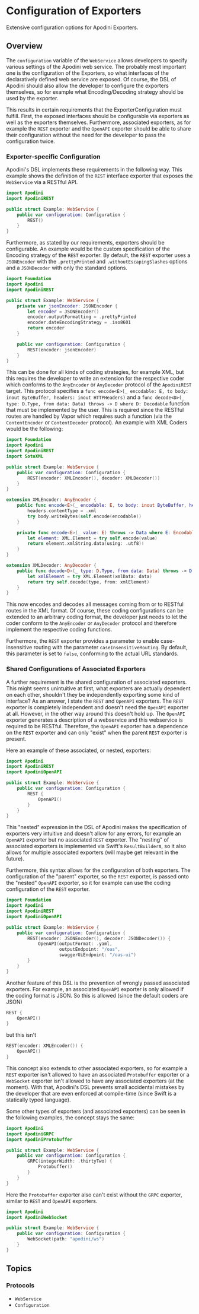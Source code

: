 <!--
                  
This source file is part of the Apodini open source project

SPDX-FileCopyrightText: 2019-2021 Paul Schmiedmayer and the Apodini project authors (see CONTRIBUTORS.md) <paul.schmiedmayer@tum.de>

SPDX-License-Identifier: MIT
             
-->

# Configuration of Exporters

Extensive configuration options for Apodini Exporters.

## Overview

The `configuration` variable of the `WebService` allows developers to specify various settings of the Apodini web service. The probably most important one is the configuration of the Exporters, so what interfaces of the declaratively defined web service are exposed. Of course, the DSL of Apodini should also allow the developer to configure the exporters themselves, so for example what Encoding/Decoding strategy should be used by the exporter.

This results in certain requirements that the ExporterConfiguration must fulfill. First, the exposed interfaces should be configurable via exporters as well as the exporters themselves. Furthermore, associated exporters, as for example the `REST` exporter and the `OpenAPI` exporter should be able to share their configuration without the need for the developer to pass the configuration twice.

### Exporter-specific Configuration

Apodini's DSL implements these requirements in the following way. This example shows the definition of the `REST` interface exporter that exposes the `WebService` via a RESTful API.

```swift
import Apodini
import ApodiniREST

public struct Example: WebService {
    public var configuration: Configuration { 
        REST()
    }
}
```

Furthermore, as stated by our requirements, exporters should be configurable. An example would be the custom specification of the Encoding strategy of the `REST` exporter. By default, the `REST` exporter uses a `JSONEncoder` with the `.prettyPrinted` and `.withoutEscapingSlashes` options and a `JSONDecoder` with only the standard options.

```swift
import Foundation
import Apodini
import ApodiniREST

public struct Example: WebService {
    private var jsonEncoder: JSONEncoder {
        let encoder = JSONEncoder()
        encoder.outputFormatting = .prettyPrinted
        encoder.dateEncodingStrategy = .iso8601
        return encoder
    }

    public var configuration: Configuration { 
        REST(encoder: jsonEncoder)
    }
}
```

This can be done for all kinds of coding strategies, for example XML, but this requires the developer to write an extension for the respective coder which conforms to the `AnyEncoder` or `AnyDecoder` protocol of the `ApodiniREST` target. This protocol specifies a `func encode<E>(_ encodable: E, to body: inout ByteBuffer, headers: inout HTTPHeaders)` and a `func decode<D>(_ type: D.Type, from data: Data) throws -> D where D: Decodable` function that must be implemented by the user. This is required since the RESTful routes are handled by Vapor which requires such a function (via the `ContentEncoder` or `ContentDecoder` protocol). An example with XML Coders would be the following:

```swift
import Foundation
import Apodini
import ApodiniREST
import SotoXML

public struct Example: WebService {
    public var configuration: Configuration { 
        REST(encoder: XMLEncoder(), decoder: XMLDecoder())
    }
}

extension XMLEncoder: AnyEncoder {
    public func encode<E>(_ encodable: E, to body: inout ByteBuffer, headers: inout HTTPHeaders) throws where E: Encodable {
        headers.contentType = .xml
        try body.writeBytes(self.encode(encodable))
    }

    private func encode<E>(_ value: E) throws -> Data where E: Encodable {
        let element: XML.Element = try self.encode(value)
        return element.xmlString.data(using: .utf8)!
    }
}

extension XMLDecoder: AnyDecoder {
    public func decode<D>(_ type: D.Type, from data: Data) throws -> D where D: Decodable {
        let xmlElement = try XML.Element(xmlData: data)
        return try self.decode(type, from: xmlElement)
    }
}
```

This now encodes and decodes all messages coming from or to RESTful routes in the XML format. Of course, these coding configurations can be extended to an arbitrary coding format, the developer just needs to let the coder conform to the `AnyEncoder` or `AnyDecoder` protocol and therefore implement the respective coding functions.

Furthermore, the `REST` exporter provides a parameter to enable case-insensitive routing with the parameter `caseInsensitiveRouting`. By default, this parameter is set to `false`, conforming to the actual URL standards.

### Shared Configurations of Associated Exporters

A further requirement is the shared configuration of associated exporters. This might seems unintuitive at first, what exporters are actually dependent on each other, shouldn't they be independently exporting some kind of interface? As an answer, I state the `REST` and `OpenAPI` exporters. The `REST` exporter is completely independent and doesn't need the `OpenAPI` exporter at all. However, in the other way around this doesn't hold up. The `OpenAPI` exporter generates a description of a webservice and this webservice is required to be RESTful. Therefore, the `OpenAPI` exporter has a dependence on the `REST` exporter and can only "exist" when the parent `REST` exporter is present.

Here an example of these associated, or nested, exporters:

```swift
import Apodini
import ApodiniREST
import ApodiniOpenAPI

public struct Example: WebService {
    public var configuration: Configuration { 
        REST {
            OpenAPI()
        }
    }
}
```

This "nested" expression in the DSL of Apodini makes the specification of exporters very intuitive and doesn't allow for any errors, for example an `OpenAPI` exporter but no associated `REST` exporter. The "nesting" of associated exporters is implemented via Swift's `ResultBuilder`s, so it also allows for multiple associated exporters (will maybe get relevant in the future).

Furthermore, this syntax allows for the configuration of both exporters. The configuration of the "parent" exporter, so the `REST` exporter, is passed onto the "nested" `OpenAPI` exporter, so it for example can use the coding configuration of the `REST` exporter.

```swift
import Foundation
import Apodini
import ApodiniREST
import ApodiniOpenAPI

public struct Example: WebService {
    public var configuration: Configuration { 
        REST(encoder: JSONEncoder(), decoder: JSONDecoder()) {
            OpenAPI(outputFormat: .yaml,
                    outputEndpoint: "/oas",
                    swaggerUiEndpoint: "/oas-ui")
        }
    }
}
```

Another feature of this DSL is the prevention of wrongly passed associated exporters. For example, an associated `OpenAPI` exporter is only allowed if the coding format is JSON. So this is allowed (since the default coders are JSON)

```swift
REST {
    OpenAPI()
}
```

but this isn't

```swift
REST(encoder: XMLEncoder()) {
    OpenAPI()
}
```

This concept also extends to other associated exporters, so for example a `REST` exporter isn't allowed to have an associated `Protobuffer` exporter or a `WebSocket` exporter isn't allowed to have any associated exporters (at the moment). With that, Apodini's DSL prevents small accidental mistakes by the developer that are even enforced at compile-time (since Swift is a statically typed language).

Some other types of exporters (and associated exporters) can be seen in the following examples, the concept stays the same:

```swift
import Apodini
import ApodiniGRPC
import ApodiniProtobuffer

public struct Example: WebService {
    public var configuration: Configuration { 
        GRPC(integerWidth: .thirtyTwo) {
            Protobuffer()
        }
    }
}
```

Here the `Protobuffer` exporter also can't exist without the `GRPC` exporter, similar to `REST` and `OpenAPI` exporters.

```swift
import Apodini
import ApodiniWebSocket

public struct Example: WebService {
    public var configuration: Configuration { 
        WebSocket(path: "apodini/ws")
    }
}
```

## Topics

### Protocols

- ``WebService``
- ``Configuration``
